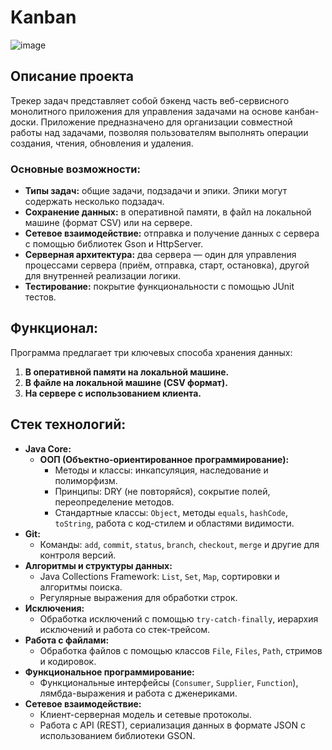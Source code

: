# Kanban
![image](https://github.com/user-attachments/assets/b61d6f0b-1c05-4dbc-8061-46a7859c4c29)


## Описание проекта

Трекер задач представляет собой бэкенд часть веб-сервисного монолитного приложения для управления задачами на основе канбан-доски. Приложение предназначено для организации совместной работы над задачами, позволяя пользователям выполнять операции создания, чтения, обновления и удаления.

### Основные возможности:
- **Типы задач:** общие задачи, подзадачи и эпики. Эпики могут содержать несколько подзадач.
- **Сохранение данных:** в оперативной памяти, в файл на локальной машине (формат CSV) или на сервере.
- **Сетевое взаимодействие:** отправка и получение данных с сервера с помощью библиотек Gson и HttpServer.
- **Серверная архитектура:** два сервера — один для управления процессами сервера (приём, отправка, старт, остановка), другой для внутренней реализации логики.
- **Тестирование:** покрытие функциональности с помощью JUnit тестов.

## Функционал:

Программа предлагает три ключевых способа хранения данных:
1. **В оперативной памяти на локальной машине.**
2. **В файле на локальной машине (CSV формат).**
3. **На сервере с использованием клиента.**

## Стек технологий:

- **Java Core:**
  - **ООП (Объектно-ориентированное программирование):**
    - Методы и классы: инкапсуляция, наследование и полиморфизм.
    - Принципы: DRY (не повторяйся), сокрытие полей, переопределение методов.
    - Стандартные классы: `Object`, методы `equals`, `hashCode`, `toString`, работа с код-стилем и областями видимости.
- **Git:**
  - Команды: `add`, `commit`, `status`, `branch`, `checkout`, `merge` и другие для контроля версий.
- **Алгоритмы и структуры данных:**
  - Java Collections Framework: `List`, `Set`, `Map`, сортировки и алгоритмы поиска.
  - Регулярные выражения для обработки строк.
- **Исключения:**
  - Обработка исключений с помощью `try-catch-finally`, иерархия исключений и работа со стек-трейсом.
- **Работа с файлами:**
  - Обработка файлов с помощью классов `File`, `Files`, `Path`, стримов и кодировок.
- **Функциональное программирование:**
  - Функциональные интерфейсы (`Consumer`, `Supplier`, `Function`), лямбда-выражения и работа с дженериками.
- **Сетевое взаимодействие:**
  - Клиент-серверная модель и сетевые протоколы.
  - Работа с API (REST), сериализация данных в формате JSON с использованием библиотеки GSON.

